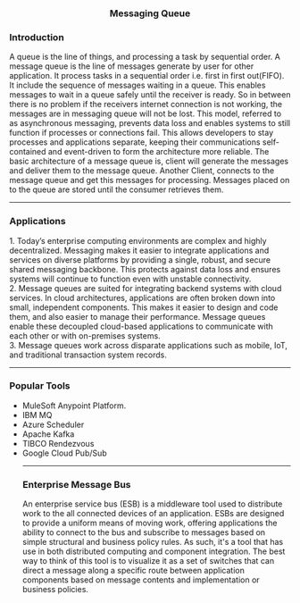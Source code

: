 <h3 align="center">Messaging Queue</h3>
<h3>Introduction</h3>
A queue is the line of things, and processing a task by sequential order. A message queue is the line of messages generate by user for other application. It process tasks in a sequential order i.e. first in first out(FIFO). It include the sequence of messages waiting in a queue. This enables messages to wait in a queue safely until the receiver is ready. So in between there is no problem if the receivers internet connection is not working, the messages are in messaging queue will not be lost. This model, referred to as asynchronous messaging, prevents data loss and enables systems to still function if processes or connections fail. This allows developers to stay processes and applications separate, keeping their communications self-contained and event-driven to form the architecture more reliable.
The basic architecture of a message queue is, client will generate the messages and deliver them to the message queue. Another Client, connects to the message queue and get this messages for processing. Messages placed on to the queue are stored until the consumer retrieves them.
<hr />
<h3>Applications</h3>
1. Today’s enterprise computing environments are complex and highly decentralized. Messaging makes it easier to integrate applications and services on diverse platforms by providing a single, robust, and secure shared messaging backbone. This protects against data loss and ensures systems will continue to function even with unstable connectivity. <br>
2. Message queues are suited for integrating backend systems with cloud services. In cloud architectures, applications are often broken down into small, independent components. This makes it easier to design and code them, and also easier to manage their performance. Message queues enable these decoupled cloud-based applications to communicate with each other or with on-premises systems.<br>
3. Message queues work across disparate applications such as mobile, IoT, and traditional transaction system records.
<hr />
<h3>Popular Tools</h3>
<ul>
  <li>
    MuleSoft Anypoint Platform.
  </li>
  <li>
    IBM MQ
  </li>
  <li>
    Azure Scheduler
  </li>
  <li>
    Apache Kafka
  </li>
  <li>
    TIBCO Rendezvous
  </li>
  <li>
    Google Cloud Pub/Sub
  </li>
<hr/>
<h3>Enterprise Message Bus </h3>
An enterprise service bus (ESB) is a middleware tool used to distribute work to the all connected devices of an application. ESBs are designed to provide a uniform means of moving work, offering applications the ability to connect to the bus and subscribe to messages based on simple structural and business policy rules. As such, it's a tool that has use in both distributed computing and component integration. The best way to think of this tool is to visualize it as a set of switches that can direct a message along a specific route between application components based on message contents and implementation or business policies.




